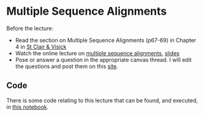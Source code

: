 # Multiple Sequence Alignments

Before the lecture:

* Read the section on Multiple Sequence Alignments (p67-69) in Chapter 4 in [St Clair & Visick](https://karbokhandeln.se/kemi/exploring-bioinformatics-a-project-based/)
* Watch the online lecture on [multiple sequence alignments](https://www.youtube.com/watch?v=mzRT9udYvY8), [slides](slides/Multiple_Sequence_Alignments.pdf)
* Pose or answer a question in the appropriate canvas thread. I will edit the questions and post them on this [site](../qa/msa.md).

## Code

There is some code relating to this lecture that can be found, and executed, in [this notebook](code/msa.ipynb).

